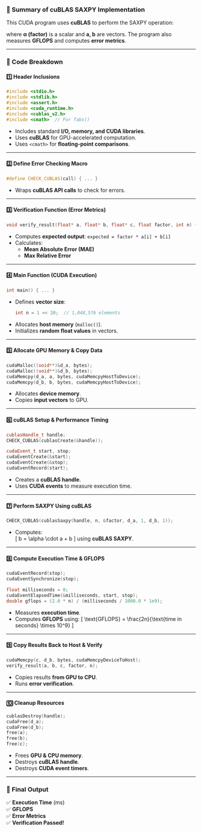 ### **🚀 Summary of cuBLAS SAXPY Implementation**
This CUDA program uses **cuBLAS** to perform the SAXPY operation:  

where **α (factor)** is a scalar and **a, b** are vectors. The program also measures **GFLOPS** and computes **error metrics**.

---

### **📌 Code Breakdown**
#### **1️⃣ Header Inclusions**
```cpp
#include <stdio.h>
#include <stdlib.h>
#include <assert.h>
#include <cuda_runtime.h>
#include <cublas_v2.h>
#include <cmath>  // For fabs()
```
- Includes standard **I/O, memory, and CUDA libraries**.
- Uses **cuBLAS** for GPU-accelerated computation.
- Uses `<cmath>` for **floating-point comparisons**.

---

#### **2️⃣ Define Error Checking Macro**
```cpp
#define CHECK_CUBLAS(call) { ... }
```
- Wraps **cuBLAS API calls** to check for errors.

---

#### **3️⃣ Verification Function (Error Metrics)**
```cpp
void verify_result(float* a, float* b, float* c, float factor, int n) { ... }
```
- Computes **expected output**: `expected = factor * a[i] + b[i]`
- Calculates:
  - **Mean Absolute Error (MAE)**
  - **Max Relative Error**

---

#### **4️⃣ Main Function (CUDA Execution)**
```cpp
int main() { ... }
```
- Defines **vector size**:  
  ```cpp
  int n = 1 << 20;  // 1,048,576 elements
  ```
- Allocates **host memory** (`malloc()`).
- Initializes **random float values** in vectors.

---

#### **5️⃣ Allocate GPU Memory & Copy Data**
```cpp
cudaMalloc((void**)&d_a, bytes);
cudaMalloc((void**)&d_b, bytes);
cudaMemcpy(d_a, a, bytes, cudaMemcpyHostToDevice);
cudaMemcpy(d_b, b, bytes, cudaMemcpyHostToDevice);
```
- Allocates **device memory**.
- Copies **input vectors** to GPU.

---

#### **6️⃣ cuBLAS Setup & Performance Timing**
```cpp
cublasHandle_t handle;
CHECK_CUBLAS(cublasCreate(&handle));

cudaEvent_t start, stop;
cudaEventCreate(&start);
cudaEventCreate(&stop);
cudaEventRecord(start);
```
- Creates a **cuBLAS handle**.
- Uses **CUDA events** to measure execution time.

---

#### **7️⃣ Perform SAXPY Using cuBLAS**
```cpp
CHECK_CUBLAS(cublasSaxpy(handle, n, &factor, d_a, 1, d_b, 1));
```
- Computes:  
  \[
  b = \alpha \cdot a + b
  \]
  using **cuBLAS SAXPY**.

---

#### **8️⃣ Compute Execution Time & GFLOPS**
```cpp
cudaEventRecord(stop);
cudaEventSynchronize(stop);

float milliseconds = 0;
cudaEventElapsedTime(&milliseconds, start, stop);
double gflops = (2.0 * n) / (milliseconds / 1000.0 * 1e9);
```
- Measures **execution time**.
- Computes **GFLOPS** using:
  \[
  \text{GFLOPS} = \frac{2n}{\text{time in seconds} \times 10^9}
  \]

---

#### **9️⃣ Copy Results Back to Host & Verify**
```cpp
cudaMemcpy(c, d_b, bytes, cudaMemcpyDeviceToHost);
verify_result(a, b, c, factor, n);
```
- Copies results **from GPU to CPU**.
- Runs **error verification**.

---

#### **🔟 Cleanup Resources**
```cpp
cublasDestroy(handle);
cudaFree(d_a);
cudaFree(d_b);
free(a);
free(b);
free(c);
```
- Frees **GPU & CPU memory**.
- Destroys **cuBLAS handle**.
- Destroys **CUDA event timers**.

---

### **🎯 Final Output**
✅ **Execution Time** (ms)  
✅ **GFLOPS**  
✅ **Error Metrics**  
✅ **Verification Passed!**
